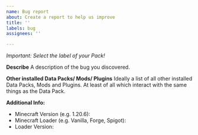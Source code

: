```yaml
---
name: Bug report
about: Create a report to help us improve
title: ''
labels: bug
assignees: ''

---
```


*Important: Select the label of your Pack!*

**Describe**
A description of the bug you discovered.

**Other installed Data Packs/ Mods/ Plugins**
Ideally a list of all other installed Data Packs, Mods and Plugins.
At least of all which interact with the same things as the Data Pack.

**Additional Info:**
- Minecraft Version (e.g. 1.20.6): 
- Minecraft Loader (e.g. Vanilla, Forge, Spigot):
- Loader Version:
